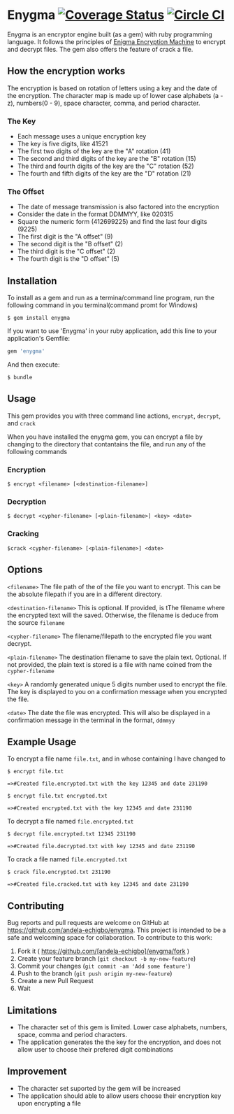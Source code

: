 # Enygma [![Coverage Status](https://coveralls.io/repos/andela-echigbo/enygma/badge.svg?branch=master&service=github)](https://coveralls.io/github/andela-echigbo/enygma?branch=master) [![Circle CI](https://circleci.com/gh/andela-echigbo/enygma.svg?style=shield)](https://circleci.com/gh/andela-echigbo/enygma)

Enygma is an encryptor engine built (as a gem) with ruby programming language. It follows the principles of [Enigma Encryption Machine](https://en.wikipedia.org/wiki/Enigma_machine) to encrypt and decrypt files. The gem also offers the feature of crack a file.

## How the encryption works

The encryption is based on rotation of letters using a key and the date of the encryption. The character map is made up of lower case alphabets (a - z), numbers(0 - 9), space character, comma, and period character.

### The Key

* Each message uses a unique encryption key
* The key is five digits, like 41521
* The first two digits of the key are the "A" rotation (41)
* The second and third digits of the key are the "B" rotation (15)
* The third and fourth digits of the key are the "C" rotation (52)
* The fourth and fifth digits of the key are the "D" rotation (21)

### The Offset

* The date of message transmission is also factored into the encryption
* Consider the date in the format DDMMYY, like 020315
* Square the numeric form (412699225) and find the last four digits (9225)
* The first digit is the "A offset" (9)
* The second digit is the "B offset" (2)
* The third digit is the "C offset" (2)
* The fourth digit is the "D offset" (5)

## Installation

To install as a gem and run as a termina/command line program, run the following command in you terminal(command promt for Windows)

    $ gem install enygma

If you want to use 'Enygma' in your ruby application, add this line to your application's Gemfile:

```ruby
gem 'enygma'
```

And then execute:

    $ bundle


## Usage

This gem provides you with three command line actions, `encrypt`, `decrypt`, and `crack`

When you have installed the enygma gem, you can encrypt a file by changing to the directory that contantains the file, and run any of the following commands

### Encryption
    $ encrypt <filename> [<destination-filename>]

### Decryption
    $ decrypt <cypher-filename> [<plain-filename>] <key> <date>

### Cracking
    $crack <cypher-filename> [<plain-filename>] <date>

## Options
`<filename>`    The file path of the of the file you want to encrypt. This can be the absolute filepath if you are in a different directory.

`<destination-filename>`    This is optional. If provided, is tThe filename where the encrypted text will the saved. Otherwise, the filename is deduce from the source `filename`

`<cypher-filename>` The filename/filepath to the encrypted file you want decrypt.

`<plain-filename>`  The destination filename to save the plain text. Optional. If not provided, the plain text is stored is a file with name coined from the `cypher-filename`

`<key>` A randomly generated unique 5 digits number used to encrypt the file. The key is displayed to you on a confirmation message when you encrypted the file.

`<date>`    The date the file was encrypted. This will also be displayed in a confirmation message in the terminal in the format, `ddmmyy`

## Example Usage

To encrypt a file name `file.txt`, and in whose containing I have changed to

    $ encrypt file.txt

    =>#Created file.encrypted.txt with the key 12345 and date 231190

    $ encrypt file.txt encrypted.txt

    =>#Created encrypted.txt with the key 12345 and date 231190

To decrypt a file named `file.encrypted.txt`

    $ decrypt file.encrypted.txt 12345 231190

    =>#Created file.decrypted.txt with key 12345 and date 231190

To crack a file named `file.encrypted.txt`

    $ crack file.encrypted.txt 231190

    =>#Created file.cracked.txt with key 12345 and date 231190


## Contributing

Bug reports and pull requests are welcome on GitHub at https://github.com/andela-echigbo/enygma. This project is intended to be a safe and welcoming space for collaboration. To contribute to this work:

1. Fork it ( https://github.com/[andela-echigbo]/enygma/fork )
2. Create your feature branch (`git checkout -b my-new-feature`)
3. Commit your changes (`git commit -am 'Add some feature'`)
4. Push to the branch (`git push origin my-new-feature`)
5. Create a new Pull Request
6. Wait

## Limitations
* The character set of this gem is limited. Lower case alphabets, numbers, space, comma and period characters.
* The application generates the the key for the encryption, and does not allow user to choose their prefered digit combinations

## Improvement
* The character set suported by the gem will be increased
* The application should able to allow users choose their encryption key upon encrypting a file